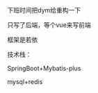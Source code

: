下班时间把dym给重构一下  


只写了后端，等个vue来写前端  


框架是若依  


技术栈：  


  SpringBoot+Mybatis-plus  
  
  
  mysql+redis  
  
